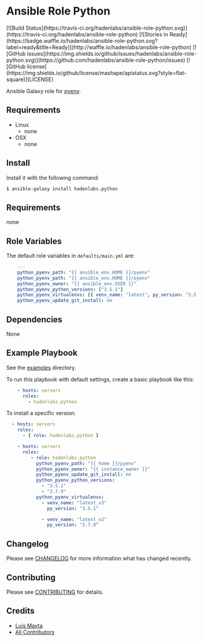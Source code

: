 # Ansible Role Python

<span class="badges" align="center">
[![Build Status](https://travis-ci.org/hadenlabs/ansible-role-python.svg)](https://travis-ci.org/hadenlabs/ansible-role-python)
[![Stories in Ready](https://badge.waffle.io/hadenlabs/ansible-role-python.svg?label=ready&title=Ready)](http://waffle.io/hadenlabs/ansible-role-python)
[![GitHub issues](https://img.shields.io/github/issues/hadenlabs/ansible-role-python.svg)](https://github.com/hadenlabs/ansible-role-python/issues)
[![GitHub license](https://img.shields.io/github/license/mashape/apistatus.svg?style=flat-square)](LICENSE)
</span>


Ansible Galaxy role for [pyenv](link-pyenv).

## Requirements

 - Linux
   - none
 - OSX
   - none


## Install

Install it with the following command:

```bash
$ ansible-galaxy install hadenlabs.python
```

## Requirements

none

## Role Variables

The default role variables in `defaults/main.yml` are:

```yaml
    ---
    python_pyenv_path: "{{ ansible_env.HOME }}/pyenv"
    python_pyenv_path: "{{ ansible_env.HOME }}/pyenv"
    python_pyenv_owner: "{{ ansible_env.USER }}"
    python_pyenv_python_versions: ["3.5.1"]
    python_pyenv_virtualenvs: [{ venv_name: "latest", py_version: "3.5.1" }]
    python_pyenv_update_git_install: no

```

## Dependencies

None


## Example Playbook

See the [examples](./examples/) directory.

To run this playbook with default settings, create a basic playbook like this:

```yaml
    - hosts: servers
      roles:
        - hadenlabs.python
```


To install a specific version:

```yaml
  - hosts: servers
    roles:
      - { role: hadenlabs.python }
```

```yaml
    - hosts: servers
      roles:
         - role: hadenlabs.python
           python_pyenv_path: "{{ home }}/pyenv"
           python_pyenv_owner: "{{ instance_owner }}"
           python_pyenv_update_git_install: no
           python_pyenv_python_versions:
             - "3.5.1"
             - "2.7.9"
           python_pyenv_virtualenvs:
             - venv_name: "latest_v3"
               py_version: "3.5.1"

             - venv_name: "latest_v2"
               py_version: "2.7.9"
```

## Changelog

Please see [CHANGELOG](CHANGELOG.md) for more information what has changed recently.

## Contributing

Please see [CONTRIBUTING](CONTRIBUTING.md) for details.

## Credits

- [Luis Mayta][link-luis]
- [All Contributors][link-contributors]


<!-- Other -->

[link-pyenv]: https://github.com/yyuu/pyenv
[link-luis]: https://github.com/luismayta
[link-contributors]: contributors
